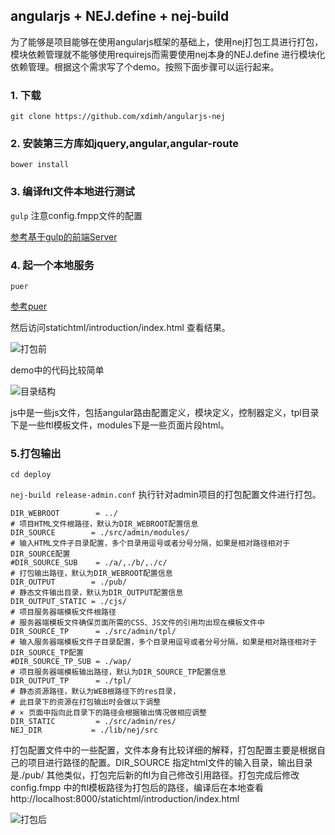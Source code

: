 ## angularjs + NEJ.define + nej-build

为了能够是项目能够在使用angularjs框架的基础上，使用nej打包工具进行打包，模块依赖管理就不能够使用requirejs而需要使用nej本身的NEJ.define 进行模块化依赖管理。根据这个需求写了个demo。按照下面步骤可以运行起来。

### 1. 下载
`` git clone https://github.com/xdimh/angularjs-nej ``

### 2. 安装第三方库如jquery,angular,angular-route

`` bower install ``

### 3. 编译ftl文件本地进行测试

`` gulp `` 注意config.fmpp文件的配置

[参考基于gulp的前端Server](https://github.com/zjzhome/Gulp-Mock-Server)

### 4. 起一个本地服务

`` puer ``

[参考puer]()

然后访问statichtml/introduction/index.html 查看结果。

![打包前](http://7oxjbb.com1.z0.glb.clouddn.com/before-deploy.jpg)


demo中的代码比较简单

![目录结构](http://7oxjbb.com1.z0.glb.clouddn.com/directory.jpg)

js中是一些js文件，包括angular路由配置定义，模块定义，控制器定义，tpl目录下是一些ftl模板文件，modules下是一些页面片段html。

### 5.打包输出
`` cd deploy ``

`` nej-build release-admin.conf ``
执行针对admin项目的打包配置文件进行打包。

```
DIR_WEBROOT        = ../
# 项目HTML文件根路径，默认为DIR_WEBROOT配置信息
DIR_SOURCE        = ./src/admin/modules/
# 输入HTML文件子目录配置，多个目录用逗号或者分号分隔，如果是相对路径相对于DIR_SOURCE配置
#DIR_SOURCE_SUB    = ./a/,./b/,./c/
# 打包输出路径，默认为DIR_WEBROOT配置信息
DIR_OUTPUT        = ./pub/
# 静态文件输出目录，默认为DIR_OUTPUT配置信息
DIR_OUTPUT_STATIC = ./cjs/
# 项目服务器端模板文件根路径
# 服务器端模板文件确保页面所需的CSS、JS文件的引用均出现在模板文件中
DIR_SOURCE_TP      = ./src/admin/tpl/
# 输入服务器端模板文件子目录配置，多个目录用逗号或者分号分隔，如果是相对路径相对于DIR_SOURCE_TP配置
#DIR_SOURCE_TP_SUB = ./wap/
# 项目服务器端模板输出路径，默认为DIR_SOURCE_TP配置信息
DIR_OUTPUT_TP      = ./tpl/
# 静态资源路径，默认为WEB根路径下的res目录，
# 此目录下的资源在打包输出时会做以下调整
# × 页面中指向此目录下的路径会根据输出情况做相应调整
DIR_STATIC         = ./src/admin/res/
NEJ_DIR           = ./lib/nej/src
```
打包配置文件中的一些配置，文件本身有比较详细的解释，打包配置主要是根据自己的项目进行路径的配置。DIR_SOURCE 指定html文件的输入目录，输出目录是./pub/ 其他类似，打包完后新的ftl为自己修改引用路径。打包完成后修改config.fmpp 中的ftl模板路径为打包后的路径，编译后在本地查看http://localhost:8000/statichtml/introduction/index.html

![打包后](http://7oxjbb.com1.z0.glb.clouddn.com/after-deploy.jpg)